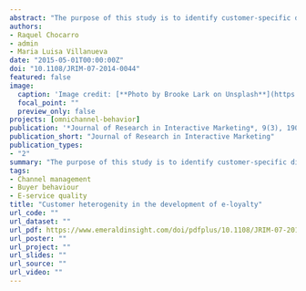 ```yaml
---
abstract: "The purpose of this study is to identify customer-specific differences in a general model of e-loyalty taking into account the existence of unobserved heterogeneity. Specifically, this paper aims to test for the presence of customer heterogeneity; assess the impact of potential bias when there is no control for heterogeneity; analyse the distinct customer segments that emerge from the empirical estimation of the model; and describe the segments by their demographic and psychological characteristics. Panel data from a survey of online shoppers are used in a post hoc segmentation method, which will enable us to identify segments, while estimating the parameters by means of structural equation models. Three distinct consumer segments emerge. The relative importance of e-loyalty and e-satisfaction is significantly determined by consumers’ shopping styles. This study highlights the need to consider unobserved customer heterogeneity when attempting to explain satisfaction and loyalty development processes in the retail context in general and e-commerce in particular. To the authors’ knowledge, this is the first time this approach has been used to analyse the impact of customer heterogeneity on e-satisfaction and e-loyalty."
authors:
- Raquel Chocarro
- admin
- Maria Luisa Villanueva
date: "2015-05-01T00:00:00Z"
doi: "10.1108/JRIM-07-2014-0044"
featured: false
image:
  caption: 'Image credit: [**Photo by Brooke Lark on Unsplash**](https://unsplash.com/photos/W1B2LpQOBxA)'
  focal_point: ""
  preview_only: false
projects: [omnichannel-behavior]
publication: '*Journal of Research in Interactive Marketing*, 9(3), 190-213'
publication_short: "Journal of Research in Interactive Marketing"
publication_types:
- "2"
summary: "The purpose of this study is to identify customer-specific differences in a general model of e-loyalty taking into account the existence of unobserved heterogeneity. Specifically, this paper aims to test for the presence of customer heterogeneity; assess the impact of potential bias when there is no control for heterogeneity; analyse the distinct customer segments that emerge from the empirical estimation of the model; and describe the segments by their demographic and psychological characteristics. Panel data from a survey of online shoppers are used in a post hoc segmentation method, which will enable us to identify segments, while estimating the parameters by means of structural equation models. Three distinct consumer segments emerge. The relative importance of e-loyalty and e-satisfaction is significantly determined by consumers’ shopping styles. This study highlights the need to consider unobserved customer heterogeneity when attempting to explain satisfaction and loyalty development processes in the retail context in general and e-commerce in particular. To the authors’ knowledge, this is the first time this approach has been used to analyse the impact of customer heterogeneity on e-satisfaction and e-loyalty."
tags:
- Channel management
- Buyer behaviour
- E-service quality
title: "Customer heterogenity in the development of e-loyalty"
url_code: ""
url_dataset: ""
url_pdf: https://www.emeraldinsight.com/doi/pdfplus/10.1108/JRIM-07-2014-0044
url_poster: ""
url_project: ""
url_slides: ""
url_source: ""
url_video: ""
---
```



